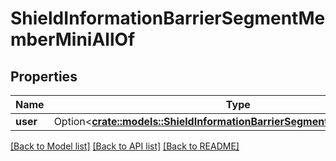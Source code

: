 # ShieldInformationBarrierSegmentMemberMiniAllOf

## Properties

Name | Type | Description | Notes
------------ | ------------- | ------------- | -------------
**user** | Option<[**crate::models::ShieldInformationBarrierSegmentMemberAllOfUser**](ShieldInformationBarrierSegmentMember_allOf_user.md)> |  | [optional]

[[Back to Model list]](../README.md#documentation-for-models) [[Back to API list]](../README.md#documentation-for-api-endpoints) [[Back to README]](../README.md)


